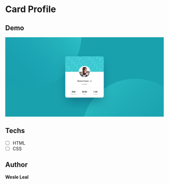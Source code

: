 # Card Profile 

## Demo
<img src="./design/desktop-design.jpg" alt="Exemplo">

## Techs 
* [ ] HTML
* [ ] CSS

## Author

**Wesle Leal**